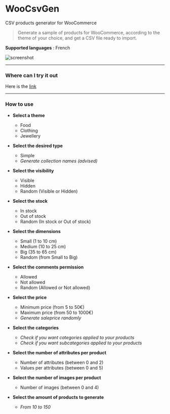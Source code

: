 # WooCsvGen
CSV products generator for WooCommerce

> Generate a sample of products for WooCommerce, according to the theme of your choice, and get a CSV file ready to import.

**Supported languages** : French

![screenshot](https://i.imgur.com/Ew7i5Hn.jpg)

---

### Where can I try it out

Here is the [link](https://www.lucaschaplain.design/tools/woocsvgen/)

---

### How to use

* __Select a theme__
  * Food
  * Clothing
  * Jewellery
  
* __Select the desired type__
  * Simple
  * _Generate collection names (advised)_
  
* __Select the visibility__
  * Visible
  * Hidden
  * Random (Visible or Hidden)
  
* __Select the stock__
  * In stock
  * Out of stock
  * Random (In stock or Out of stock)
  
* __Select the dimensions__
  * Small (1 to 10 cm)
  * Medium (10 to 25 cm)
  * Big (35 to 65 cm)
  * Random (from Small to Big)
  
* __Select the comments permission__
  * Allowed
  * Not allowed
  * Random (Allowed or Not allowed)
  
* __Select the price__
  * Minimum price (from 5 to 50€)
  * Maximum price (from 50 to 1000€)
  * _Generate saleprice randomly_
  
* __Select the categories__
  * _Check if you want categories applied to your products_
  * _Check if you want subcategories applied to your products_
  
* __Select the number of attributes per product__
  * Number of attributes (between 0 and 2)
  * Values per attributes (between 0 and 5)
  
* __Select the number of images per product__
  * Number of images (between 0 and 4)
  
* __Select the amount of products to generate__
  * _From 10 to 150_
